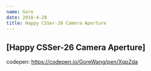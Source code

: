 ```yaml
---
name: Gore
date: 2018-4-28
title: Happy CSSer-26 Camera Aperture
---
```


## [Happy CSSer-26 Camera Aperture]

codepen: https://codepen.io/GoreWang/pen/XqpZda
